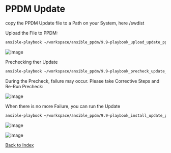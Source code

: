 # PPDM Update

copy the PPDM Update file to a Path on your System, here /swdist

Upload the File to PPDM:
```bash
ansible-playbook ~/workspace/ansible_ppdm/9.9-playbook_upload_update_ppdm.yml -e "upgrade_source=/swdist"
```

![image](https://github.com/bob-builds-labs/bob-builds-labs.github.io/assets/8255007/458dc562-5666-4e0f-b320-e772aefba3a9)


Prechecking ther Update

```bash
ansible-playbook ~/workspace/ansible_ppdm/9.9-playbook_precheck_update_ppdm.yml
```
During the Precheck, failure may occur. Please take Corrective Steps and Re-Run Precheck:

![image](https://github.com/bob-builds-labs/bob-builds-labs.github.io/assets/8255007/65d6247d-180f-4852-92f6-67c4d570454e)


When there is no more Failure, you can run the Update


```bash
ansible-playbook ~/workspace/ansible_ppdm/9.9-playbook_install_update_ppdm.yml
```

![image](https://github.com/bob-builds-labs/bob-builds-labs.github.io/assets/8255007/ebe01bb6-a07c-49e4-a6e0-c5e4111ea202)

![image](https://github.com/bob-builds-labs/bob-builds-labs.github.io/assets/8255007/3de11f4a-3493-4c21-a3a8-fcd24f4ee682)

[Back to Index](./index.md#ansible-labs-for-bob-the-builder-2024)
